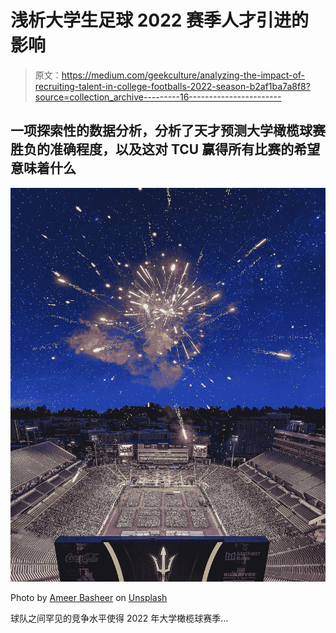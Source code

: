 # 浅析大学生足球 2022 赛季人才引进的影响

> 原文：<https://medium.com/geekculture/analyzing-the-impact-of-recruiting-talent-in-college-footballs-2022-season-b2af1ba7a8f8?source=collection_archive---------16----------------------->

## 一项探索性的数据分析，分析了天才预测大学橄榄球赛胜负的准确程度，以及这对 TCU 赢得所有比赛的希望意味着什么

![](img/ea4dca13a14f92b37c5a1bbb2268de31.png)

Photo by [Ameer Basheer](https://unsplash.com/@24ameer?utm_source=unsplash&utm_medium=referral&utm_content=creditCopyText) on [Unsplash](https://unsplash.com/s/photos/college-football?utm_source=unsplash&utm_medium=referral&utm_content=creditCopyText)

球队之间罕见的竞争水平使得 2022 年大学橄榄球赛季…